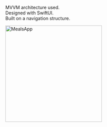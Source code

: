 MVVM architecture used.  
Designed with SwiftUI.  
Built on a navigation structure.


<img src="https://github.com/user-attachments/assets/2aa74a76-d440-4896-8037-a6b61106ca8d" alt="MealsApp" width="300"/>
